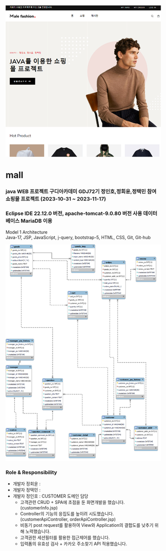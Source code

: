 ![ERD](mallHome.png)
# mall 
### java WEB 프로젝트 구디아카데미 GDJ72기 정인호,정회윤,정택민 참여 쇼핑몰 프로젝트 (2023-10-31 ~ 2023-11-17)
### Eclipse IDE 22.12.0 버전, apache-tomcat-9.0.80 버전 사용 데이터베이스 MariaDB 이용 

Model 1 Architecture  
Java-17, JSP, JavaScript, j-query, bootstrap-5, HTML, CSS, Git, Git-hub

![ERD](ERD.png)

### Role & Responsibility

- 개발자 정회윤 :
- 개발자 정택민 : 
- 개발자 정인호 : CUSTOMER 도메인 담당
  - 고객관련 CRUD + SPA에 초점을 둔 화면개발을 했습니다.(customerInfo.jsp)
  - Controller의 기능의 응집도를 높이려 시도했습니다.(customerApiController, orderApiController.jsp)
  - 비동기 post request를 활용하여 View와 Application의 결합도를 낮추기 위해 노력했습니다.
  - 고객권한 세션필터를 활용한 접근제어를 했습니다.
  - 입력폼의 유효성 검사 + 카카오 주소찾기 API 적용했습니다.


